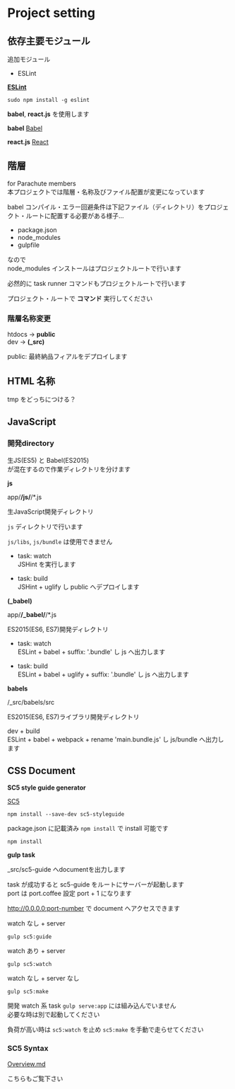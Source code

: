 # Project setting

## 依存主要モジュール

追加モジュール

- ESLint 

**[ESLint](http://eslint.org/)**

    sudo npm install -g eslint


**babel**, **react.js** を使用します

**babel** [Babel](https://babeljs.io/)

**react.js** [React](https://facebook.github.io/react/)

## 階層

for Parachute members  
本プロジェクトでは階層・名称及びファイル配置が変更になっています  

babel コンパイル・エラー回避条件は下記ファイル（ディレクトリ）をプロジェクト・ルートに配置する必要がある様子...  


- package.json
- node_modules
- gulpfile


なので  
node_modules インストールはプロジェクトルートで行います  


必然的に task runner コマンドもプロジェクトルートで行います  

プロジェクト・ルートで **コマンド** 実行してください

### 階層名称変更

htdocs -> **public**  
dev -> **(_src)**  

public: 最終納品フィアルをデプロイします

## HTML 名称

tmp をどっちにつける？

## JavaScript

### 開発directory

生JS(ES5) と Babel(ES2015)  
が混在するので作業ディレクトリを分けます

**js** 

app/**/js/**/*.js

生JavaScript開発ディレクトリ  

```js``` ディレクトリで行います  

```js/libs```, ```js/bundle``` は使用できません


- task: watch  
JSHint を実行します


- task: build  
JSHint + uglify し public へデプロイします

**(_babel)**

app/**/_babel/**/*.js

ES2015(ES6, ES7)開発ディレクトリ

- task: watch  
ESLint + babel + suffix: '.bundle' し js へ出力します  


- task: build  
ESLint + babel + uglify + suffix: '.bundle' し js へ出力します


**babels**

/_src/babels/src

ES2015(ES6, ES7)ライブラリ開発ディレクトリ

dev + build  
ESLint + babel + webpack + rename 'main.bundle.js' し js/bundle へ出力します

## CSS Document

**SC5 style guide generator**

[SC5](http://demo.styleguide.sc5.io/)

    npm install --save-dev sc5-styleguide
    
package.json に記載済み `npm install` で install 可能です 

    npm install
    


**gulp task**

_src/sc5-guide へdocumentを出力します  

task が成功すると sc5-guide をルートにサーバーが起動します  
port は port.coffee 設定 port + 1 になります  

http://0.0.0.0:port-number で document へアクセスできます

watch なし + server

    gulp sc5:guide
    


watch あり  + server

    gulp sc5:watch
    

watch なし + server なし

    gulp sc5:make
    

開発 watch 系 task `gulp serve:app` には組み込んでいません  
必要な時は別で起動してください  
    
    
負荷が高い時は `sc5:watch` を止め `sc5:make` を手動で走らせてください

### SC5 Syntax

[Overview.md](scss/Overview.md)

こちらもご覧下さい
